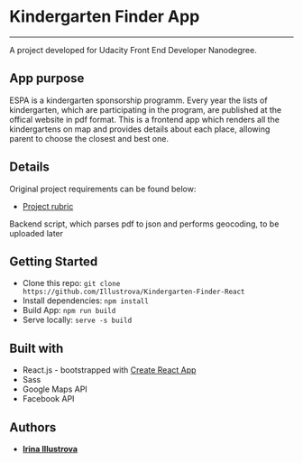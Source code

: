 # Kindergarten Finder App
---
A project developed for Udacity Front End Developer Nanodegree.

## App purpose

ESPA is a kindergarten sponsorship programm. Every year the lists of kindergarten, which are participating in the program, are published at the offical website in pdf format. This is a frontend app which renders all the kindergartens on map and provides details about each place, allowing parent to choose the closest and best one.

## Details

Original project requirements can be found below:
* [Project rubric](kindergarten-finder-project-rubric.pdf)

Backend script, which parses pdf to json and performs geocoding, to be uploaded later

## Getting Started

* Clone this repo: `git clone https://github.com/Illustrova/Kindergarten-Finder-React`
* Install dependencies: `npm install`
* Build App: `npm run build`
* Serve locally: `serve -s build`

## Built with

* React.js - bootstrapped with [Create React App](https://github.com/facebookincubator/create-react-app)
* Sass
* Google Maps API
* Facebook API

## Authors

* **[Irina Illustrova](https://github.com/Illustrova)**